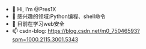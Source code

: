 - 👋 Hi, I’m @Pres1X
- 👀 感兴趣的领域:Python编程、shell命令
- 🌱 目前在学习web安全
- 📫 csdn-blog: https://blog.csdn.net/m0_75046593?spm=1000.2115.3001.5343


<!---
Pres1X/Pres1X is a ✨ special ✨ repository because its `README.md` (this file) appears on your GitHub profile.
You can click the Preview link to take a look at your changes.
--->
